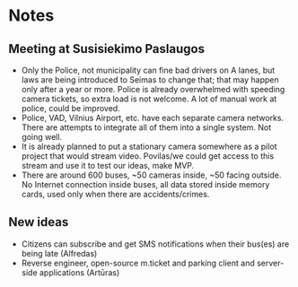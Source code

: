 # Notes

## Meeting at Susisiekimo Paslaugos

* Only the Police, not municipality can fine bad drivers on A lanes, but laws are being introduced
to Seimas to change that; that may happen only after a year or more. Police is already overwhelmed
with speeding camera tickets, so extra load is not welcome. A lot of manual work at police, could
be improved.
* Police, VAD, Vilnius Airport, etc. have each separate camera networks. There are attempts to
integrate all of them into a single system. Not going well.
* It is already planned to put a stationary camera somewhere as a pilot project that would stream video. Povilas/we could get access to this stream and use it to test our ideas, make MVP.
* There are around 600 buses, ~50 cameras inside, ~50 facing outside. No Internet connection
inside buses, all data stored inside memory cards, used only when there are accidents/crimes.

## New ideas
* Citizens can subscribe and get SMS notifications when their bus(es) are being late (Alfredas)
* Reverse engineer, open-source m.ticket and parking client and server-side applications (Artūras)
